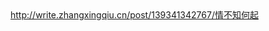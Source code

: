 

<div class="tumblr-post" data-href="https://embed.tumblr.com/embed/post/LrdxVHLZBE39oLsBuiiVXQ/139341342767" data-did="0023d73b3ed0e17ea47816cade4cca832e7907b3"><a href="http://write.zhangxingqiu.cn/post/139341342767/情不知何起">http://write.zhangxingqiu.cn/post/139341342767/情不知何起</a></div><script async src="https://secure.assets.tumblr.com/post.js"></script>